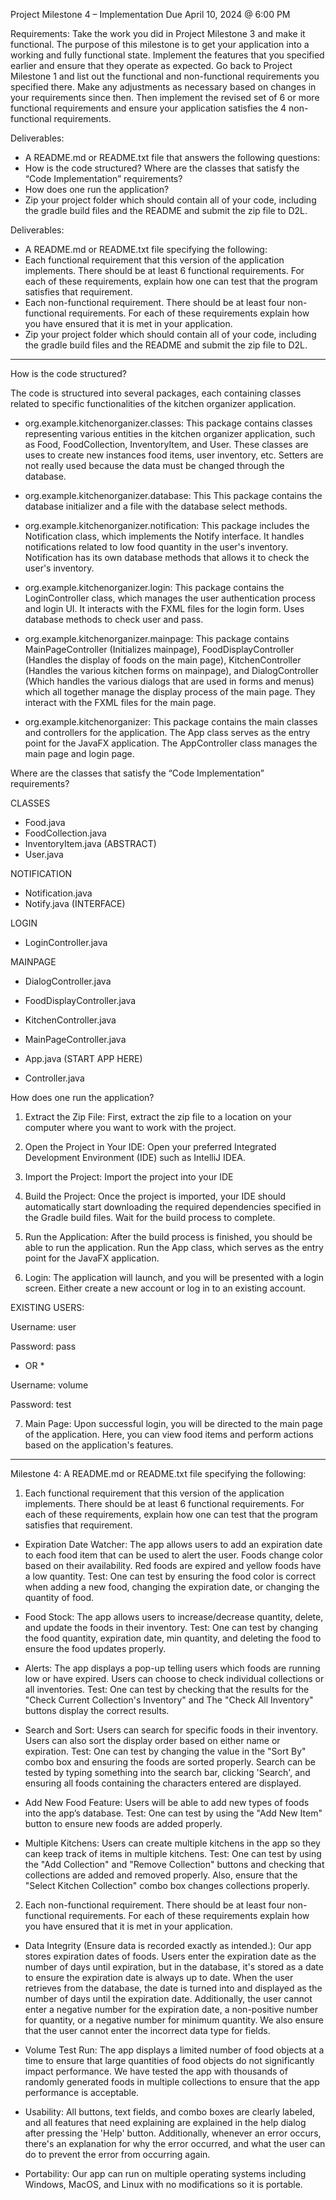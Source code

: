 Project Milestone 4 – Implementation
Due April 10, 2024 @ 6:00 PM

Requirements:
Take the work you did in Project Milestone 3 and make it functional. The purpose of this milestone is to
get your application into a working and fully functional state. Implement the features that you specified
earlier and ensure that they operate as expected. Go back to Project Milestone 1 and list out the
functional and non-functional requirements you specified there. Make any adjustments as necessary
based on changes in your requirements since then. Then implement the revised set of 6 or more
functional requirements and ensure your application satisfies the 4 non-functional requirements.

Deliverables:
- A README.md or README.txt file that answers the following questions:
- How is the code structured? Where are the classes that satisfy the “Code Implementation” requirements?
- How does one run the application?
- Zip your project folder which should contain all of your code, including the gradle build files and the README and submit the zip file to D2L.

Deliverables:
- A README.md or README.txt file specifying the following:
- Each functional requirement that this version of the application implements. There should be at least 6 functional requirements. For each of these requirements, explain how one can test that the program satisfies that requirement.
- Each non-functional requirement. There should be at least four non-functional requirements. For each of these requirements explain how you have ensured that it is met in your application.
- Zip your project folder which should contain all of your code, including the gradle build files and the README and submit the zip file to D2L.

*****************************************************************************************************
How is the code structured? 

The code is structured into several packages, each containing classes related to specific
functionalities of the kitchen organizer application.

- org.example.kitchenorganizer.classes: This package contains classes representing various entities in the kitchen organizer application, such as Food, FoodCollection, InventoryItem, and User. These classes are uses to create new instances food items, user inventory, etc.
Setters are not really used because the data must be changed through the database.

- org.example.kitchenorganizer.database: This This package contains the database initializer and a file with the database select methods.

- org.example.kitchenorganizer.notification: This package includes the Notification class,
which implements the Notify interface. It handles notifications related to low food quantity in the user's inventory. Notification has its own database methods that allows it to check the user's inventory.

- org.example.kitchenorganizer.login: This package contains the LoginController class, which manages the user authentication process and login UI. It interacts with the FXML files for the login form. Uses database methods to check user and pass.

- org.example.kitchenorganizer.mainpage: This package contains MainPageController (Initializes mainpage), FoodDisplayController (Handles the display of foods on the main page), KitchenController (Handles the various kitchen forms on mainpage), and DialogController (Which handles the various dialogs that are used in forms and menus) which all together manage the display process of the main page. They interact with the FXML files for the main page.

- org.example.kitchenorganizer: This package contains the main classes and controllers for the application.
The App class serves as the entry point for the JavaFX application. The AppController class manages the main page and login page.


Where are the classes that satisfy the “Code Implementation” requirements?

CLASSES
- Food.java
- FoodCollection.java
- InventoryItem.java (ABSTRACT)
- User.java

NOTIFICATION
- Notification.java
- Notify.java (INTERFACE)

LOGIN
- LoginController.java

MAINPAGE
- DialogController.java
- FoodDisplayController.java
- KitchenController.java
- MainPageController.java

- App.java (START APP HERE)
- Controller.java


How does one run the application?

1. Extract the Zip File: First, extract the zip file to a location on your computer where you want to work with the project.

2. Open the Project in Your IDE: Open your preferred Integrated Development Environment (IDE) such as IntelliJ IDEA.

3. Import the Project: Import the project into your IDE

4. Build the Project: Once the project is imported, your IDE should automatically start downloading the required
dependencies specified in the Gradle build files. Wait for the build process to complete.

5. Run the Application: After the build process is finished, you should be able to run the application.
Run the App class, which serves as the entry point for the JavaFX application.

6. Login: The application will launch, and you will be presented with a login screen. Either create a new account or log in to an existing account.

EXISTING USERS:

Username: user

Password: pass

 * OR *

Username: volume

Password: test

7. Main Page: Upon successful login, you will be directed to the main page of the application.
Here, you can view food items and perform actions based on the application's features.

*****************************************************************************************************
Milestone 4: A README.md or README.txt file specifying the following:

1. Each functional requirement that this version of the application implements. There
should be at least 6 functional requirements. For each of these requirements, explain
how one can test that the program satisfies that requirement.

- Expiration Date Watcher: The app allows users to add an expiration
date to each food item that can be used to alert the user.
Foods change color based on their availability. Red foods are expired and yellow
foods have a low quantity.
Test: One can test by ensuring the food color is correct when adding a new food, changing the expiration date,
or changing the quantity of food. 

- Food Stock: The app allows users to increase/decrease quantity, delete, and update
the foods in their inventory.
Test: One can test by changing the food quantity, expiration date, min quantity, and deleting the food
to ensure the food updates properly.

- Alerts: The app displays a pop-up telling users which foods are running low
or have expired. Users can choose to check individual collections or all inventories.
Test: One can test by checking that the results for the "Check Current Collection's Inventory" and
The "Check All Inventory" buttons display the correct results.

- Search and Sort: Users can search for specific foods in their inventory. Users can also sort
the display order based on either name or expiration.
Test: One can test by changing the value in the "Sort By" combo box and ensuring the foods are sorted properly.
Search can be tested by typing something into the search bar, clicking 'Search',
and ensuring all foods containing the characters entered are displayed.

- Add New Food Feature: Users will be able to add new types of foods into the app’s database.
Test: One can test by using the "Add New Item" button to ensure new foods are added properly.

- Multiple Kitchens: Users can create multiple kitchens in the app so they can keep track
of items in multiple kitchens.
Test: One can test by using the "Add Collection" and "Remove Collection" buttons and checking that collections are added and removed properly.
Also, ensure that the "Select Kitchen Collection" combo box changes collections properly.

2. Each non-functional requirement. There should be at least four non-functional
requirements. For each of these requirements explain how you have ensured that it is
met in your application.

- Data Integrity (Ensure data is recorded exactly as intended.): Our app stores expiration dates of foods. Users enter the expiration date as the number of days until expiration, but in the database, it's stored as a date to ensure the expiration date is always up to date. When the user retrieves from the database, the date is turned into and displayed as the number of days until the expiration date. Additionally, the user cannot enter a negative number for the expiration date, a non-positive number for quantity, or a negative number for minimum quantity. We also ensure that the user cannot enter the incorrect data type for fields.
  
- Volume Test Run: The app displays a limited number of food objects at a time to ensure that large quantities of food objects do not significantly impact performance. We have tested the app with thousands of randomly generated foods in multiple collections to ensure that the app performance is acceptable.

- Usability: All buttons, text fields, and combo boxes are clearly labeled, and all features that need explaining are explained in the help dialog after pressing the 'Help' button. Additionally, whenever an error occurs, there's an explanation for why the error occurred, and what the user can do to prevent the error from occurring again.
  
- Portability: Our app can run on multiple operating systems including Windows, MacOS, and Linux with no modifications so it is portable.
